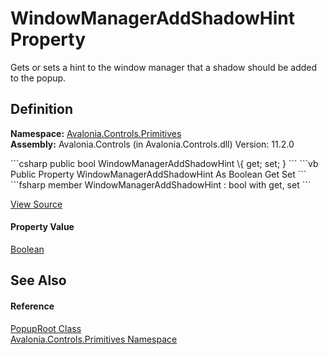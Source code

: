# WindowManagerAddShadowHint Property


Gets or sets a hint to the window manager that a shadow should be added to the popup.



## Definition
**Namespace:** <a href="N_Avalonia_Controls_Primitives">Avalonia.Controls.Primitives</a>  
**Assembly:** Avalonia.Controls (in Avalonia.Controls.dll) Version: 11.2.0

<Tabs groupId="api-code-preview">
<TabItem value="csharp" label="C#">
```csharp
public bool WindowManagerAddShadowHint \{ get; set; }
```
</TabItem>
<TabItem value="vb" label="VB">
```vb
Public Property WindowManagerAddShadowHint As Boolean
	Get
	Set
```
</TabItem>
<TabItem value="fsharp" label="F#">
```fsharp
member WindowManagerAddShadowHint : bool with get, set
```
</TabItem>
</Tabs>



<a href="https://github.com/AvaloniaUI/Avalonia/tree/master/src/Avalonia.Controls/Primitives/PopupRoot.cs#L85" title="View the source code">View Source</a>



#### Property Value
<a href="https://learn.microsoft.com/dotnet/api/system.boolean" target="_blank" rel="noopener noreferrer">Boolean</a>

## See Also


#### Reference
<a href="T_Avalonia_Controls_Primitives_PopupRoot">PopupRoot Class</a>  
<a href="N_Avalonia_Controls_Primitives">Avalonia.Controls.Primitives Namespace</a>  
